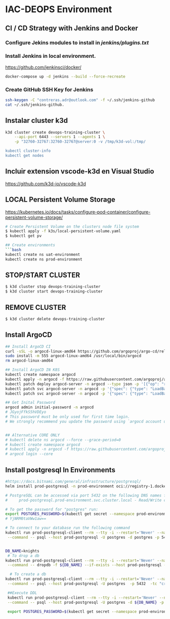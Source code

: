 
# IAC-DEOPS Environment


## CI / CD Strategy with Jenkins and Docker



### Configure Jekins modules to install in *jenkins/plugins.txt*

### Install Jenkins in local environment.
https://github.com/jenkinsci/docker/
```bash
docker-compose up -d jenkins --build --force-recreate

```

### Create GitHub SSH Key for Jenkins
```bash
ssh-keygen -C "contreras.adr@outlook.com" -f ~/.ssh/jenkins-github
cat ~/.ssh/jenkins-github.
```



## Instalar cluster k3d
```bash
k3d cluster create devops-training-cluster \
    --api-port 6443 --servers 1 --agents 1 \
    -p "32760-32767:32760-32767@server:0 -v /tmp/k3d-vol:/tmp/

kubectl cluster-info
kubectl get nodes
```

## Incluir extension vscode-k3d en Visual Studio
https://github.com/k3d-io/vscode-k3d


## LOCAL Persistent Volume Storage
https://kubernetes.io/docs/tasks/configure-pod-container/configure-persistent-volume-storage/
```bash
# Create Persistent Volume on the clusters node file system
$ kubectl apply -f k3s/local-persistent-volume.yaml 
$ kubectl get pv

## Create environments
```bash
kubectl create ns uat-environment
kubectl create ns prod-environment
```

## STOP/START CLUSTER
```bash
$ k3d cluster stop devops-training-cluster
$ k3d cluster start devops-training-cluster
```

## REMOVE CLUSTER
```bash
$ k3d cluster delete devops-training-cluster
```

## Install ArgoCD
```bash
## Install ArgoCD CI
curl -sSL -o argocd-linux-amd64 https://github.com/argoproj/argo-cd/releases/latest/download/argocd-linux-amd64
sudo install -m 555 argocd-linux-amd64 /usr/local/bin/argocd
rm argocd-linux-amd64

## Install ArgoCD IN K8S
kubectl create namespace argocd
kubectl apply -n argocd -f https://raw.githubusercontent.com/argoproj/argo-cd/stable/manifests/install.yaml
kubectl patch deploy argocd-server -n argocd --type json -p '[{"op": "replace", "path": "/spec/template/spec/containers/0/command", "value": ["argocd-server", "--insecure", "--staticassets","/shared/app"]}]'
kubectl patch svc argocd-server -n argocd -p '{"spec": {"type": "LoadBalancer"}}'
kubectl patch svc argocd-server -n argocd -p '{"spec": {"type": "LoadBalancer"}}'

## Get Inital Password
argocd admin initial-password -n argocd
# JGyojFfkS5hVDEyo
# This password must be only used for first time login. 
# We strongly recommend you update the password using `argocd account update-password`.


## Alternative CORE ONLY
# kubectl delete ns argocd --force --grace-period=0
# kubectl create namespace argocd
# kubectl apply -n argocd -f https://raw.githubusercontent.com/argoproj/argo-cd/stable/manifests/core-install.yaml
# argocd login --core

```

## Install postgresql In Environments
```bash
#https://docs.bitnami.com/general/infrastructure/postgresql/
helm install prod-postgresql -n prod-environment oci://registry-1.docker.io/bitnamicharts/postgresql

# PostgreSQL can be accessed via port 5432 on the following DNS names from within your cluster:
#     prod-postgresql.prod-environment.svc.cluster.local - Read/Write connection

# To get the password for "postgres" run:
export POSTGRES_PASSWORD=$(kubectl get secret --namespace prod-environment prod-postgresql -o jsonpath="{.data.postgres-password}" | base64 -d)
# YjNRM0taVWw1aw==

# To connect to your database run the following command
kubectl run prod-postgresql-client --rm --tty -i --restart='Never' --namespace prod-environment --image registry-1.docker.io/bitnami/postgresql:16.2.0-debian-11-r15 --env="PGPASSWORD=$POSTGRES_PASSWORD" \
 --command -- psql --host prod-postgresql -U postgres -d postgres -p 5432


DB_NAME=knights
 # To drop a db
kubectl run prod-postgresql-client --rm --tty -i --restart='Never' --namespace prod-environment --image registry-1.docker.io/bitnami/postgresql:16.2.0-debian-11-r15 --env="PGPASSWORD=$POSTGRES_PASSWORD" \
 --command -- dropdb -f ${DB_NAME} --if-exists --host prod-postgresql -U postgres  -p 5432 

  # To create a db
kubectl run prod-postgresql-client --rm --tty -i --restart='Never' --namespace prod-environment --image registry-1.docker.io/bitnami/postgresql:16.2.0-debian-11-r15 --env="PGPASSWORD=$POSTGRES_PASSWORD" \
 --command -- psql --host prod-postgresql -U postgres  -p 5432  -tc "create database ${DB_NAME}"

 ##Execute DDL
 kubectl run prod-postgresql-client --rm --tty -i --restart='Never' --namespace prod-environment --image registry-1.docker.io/bitnami/postgresql:16.2.0-debian-11-r15 --env="PGPASSWORD=$POSTGRES_PASSWORD" \
 --command -- psql --host prod-postgresql -U postgres -d ${DB_NAME} -p 5432 -f ./data/init.sql

 export POSTGRES_PASSWORD=$(kubectl get secret --namespace prod-environment prod-postgresql -o jsonpath="{.data.postgres-password}" | base64 -d)

```
